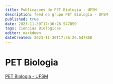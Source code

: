 ```yaml
---
title: Publicacoes de PET Biologia - UFSM
description: feed do grupo PET Biologia - UFSM
published: true
date: 2023-11-30T17:36:26.547850
tags: Ciencias Biologicas
editor: markdown
dateCreated: 2023-11-30T17:36:26.547850
---
```


# PET Biologia
[PET Biologia - UFSM](/grupo/264PETBiologiaUFSM.md)